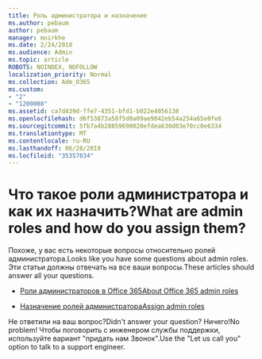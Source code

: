 ```yaml
---
title: Роль администратора и назначение
ms.author: pebaum
author: pebaum
manager: mnirkhe
ms.date: 2/24/2018
ms.audience: Admin
ms.topic: article
ROBOTS: NOINDEX, NOFOLLOW
localization_priority: Normal
ms.collection: Adm_O365
ms.custom:
- "2"
- "1200008"
ms.assetid: ca7d439d-ffe7-4351-bfd1-b022e4056138
ms.openlocfilehash: d6f53873a58f5d0a09ae9042eb54a254a65e0fe6
ms.sourcegitcommit: 5fb7a4b28859690020efdea630d03e70cc0e6334
ms.translationtype: MT
ms.contentlocale: ru-RU
ms.lasthandoff: 06/28/2019
ms.locfileid: "35357834"
---
```

# <a name="what-are-admin-roles-and-how-do-you-assign-them"></a><span data-ttu-id="b9a1d-102">Что такое роли администратора и как их назначить?</span><span class="sxs-lookup"><span data-stu-id="b9a1d-102">What are admin roles and how do you assign them?</span></span>

<span data-ttu-id="b9a1d-103">Похоже, у вас есть некоторые вопросы относительно ролей администратора.</span><span class="sxs-lookup"><span data-stu-id="b9a1d-103">Looks like you have some questions about admin roles.</span></span> <span data-ttu-id="b9a1d-104">Эти статьи должны отвечать на все ваши вопросы.</span><span class="sxs-lookup"><span data-stu-id="b9a1d-104">These articles should answer all your questions.</span></span>
  
- [<span data-ttu-id="b9a1d-105">Роли администраторов в Office 365</span><span class="sxs-lookup"><span data-stu-id="b9a1d-105">About Office 365 admin roles</span></span>](https://support.office.com/article/About-Office-365-admin-roles-da585eea-f576-4f55-a1e0-87090b6aaa9d.aspx)

- [<span data-ttu-id="b9a1d-106">Назначение ролей администратора</span><span class="sxs-lookup"><span data-stu-id="b9a1d-106">Assign admin roles</span></span>](https://support.office.com/article/assign-eac4d046-1afd-4f1a-85fc-8219c79e1504.aspx)

<span data-ttu-id="b9a1d-107">Не ответили на ваш вопрос?</span><span class="sxs-lookup"><span data-stu-id="b9a1d-107">Didn't answer your question?</span></span> <span data-ttu-id="b9a1d-108">Ничего!</span><span class="sxs-lookup"><span data-stu-id="b9a1d-108">No problem!</span></span> <span data-ttu-id="b9a1d-109">Чтобы поговорить с инженером службы поддержки, используйте вариант "придать нам Звонок".</span><span class="sxs-lookup"><span data-stu-id="b9a1d-109">Use the "Let us call you" option to talk to a support engineer.</span></span>
  